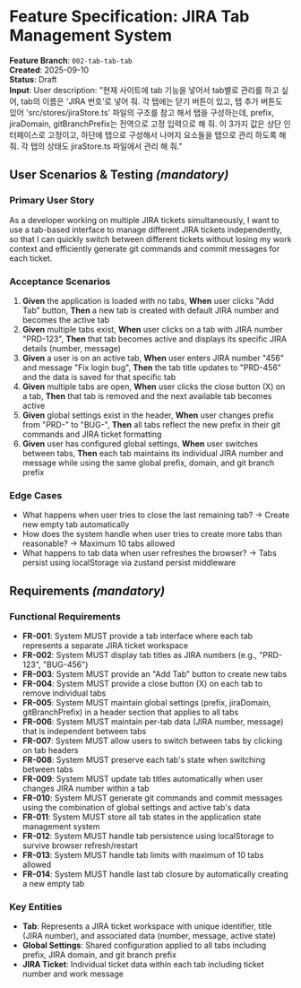 # Feature Specification: JIRA Tab Management System

**Feature Branch**: `002-tab-tab-tab`  
**Created**: 2025-09-10  
**Status**: Draft  
**Input**: User description: "현재 사이트에 tab 기능을 넣어서 tab별로 관리를 하고 싶어, tab의 이름은 'JIRA 번호'로 넣어 줘. 각 탭에는 닫기 버튼이 있고, 탭 추가 버튼도 있어 'src/stores/jiraStore.ts' 파일의 구조를 참고 해서 탭을 구성하는데, prefix, jiraDomain, gitBranchPrefix는 전역으로 고정 입력으로 해 줘. 이 3가지 값은 상단 인터페이스로 고정이고, 하단에 탭으로 구성해서 나머지 요소들을 탭으로 관리 하도록 해 줘. 각 탭의 상태도 jiraStore.ts 파일에서 관리 해 줘."

## User Scenarios & Testing *(mandatory)*

### Primary User Story
As a developer working on multiple JIRA tickets simultaneously, I want to use a tab-based interface to manage different JIRA tickets independently, so that I can quickly switch between different tickets without losing my work context and efficiently generate git commands and commit messages for each ticket.

### Acceptance Scenarios
1. **Given** the application is loaded with no tabs, **When** user clicks "Add Tab" button, **Then** a new tab is created with default JIRA number and becomes the active tab
2. **Given** multiple tabs exist, **When** user clicks on a tab with JIRA number "PRD-123", **Then** that tab becomes active and displays its specific JIRA details (number, message)
3. **Given** a user is on an active tab, **When** user enters JIRA number "456" and message "Fix login bug", **Then** the tab title updates to "PRD-456" and the data is saved for that specific tab
4. **Given** multiple tabs are open, **When** user clicks the close button (X) on a tab, **Then** that tab is removed and the next available tab becomes active
5. **Given** global settings exist in the header, **When** user changes prefix from "PRD-" to "BUG-", **Then** all tabs reflect the new prefix in their git commands and JIRA ticket formatting
6. **Given** user has configured global settings, **When** user switches between tabs, **Then** each tab maintains its individual JIRA number and message while using the same global prefix, domain, and git branch prefix

### Edge Cases
- What happens when user tries to close the last remaining tab? → Create new empty tab automatically
- How does the system handle when user tries to create more tabs than reasonable? → Maximum 10 tabs allowed
- What happens to tab data when user refreshes the browser? → Tabs persist using localStorage via zustand persist middleware

## Requirements *(mandatory)*

### Functional Requirements
- **FR-001**: System MUST provide a tab interface where each tab represents a separate JIRA ticket workspace
- **FR-002**: System MUST display tab titles as JIRA numbers (e.g., "PRD-123", "BUG-456")
- **FR-003**: System MUST provide an "Add Tab" button to create new tabs
- **FR-004**: System MUST provide a close button (X) on each tab to remove individual tabs
- **FR-005**: System MUST maintain global settings (prefix, jiraDomain, gitBranchPrefix) in a header section that applies to all tabs
- **FR-006**: System MUST maintain per-tab data (JIRA number, message) that is independent between tabs
- **FR-007**: System MUST allow users to switch between tabs by clicking on tab headers
- **FR-008**: System MUST preserve each tab's state when switching between tabs
- **FR-009**: System MUST update tab titles automatically when user changes JIRA number within a tab
- **FR-010**: System MUST generate git commands and commit messages using the combination of global settings and active tab's data
- **FR-011**: System MUST store all tab states in the application state management system
- **FR-012**: System MUST handle tab persistence using localStorage to survive browser refresh/restart
- **FR-013**: System MUST handle tab limits with maximum of 10 tabs allowed
- **FR-014**: System MUST handle last tab closure by automatically creating a new empty tab

### Key Entities
- **Tab**: Represents a JIRA ticket workspace with unique identifier, title (JIRA number), and associated data (number, message, active state)
- **Global Settings**: Shared configuration applied to all tabs including prefix, JIRA domain, and git branch prefix
- **JIRA Ticket**: Individual ticket data within each tab including ticket number and work message